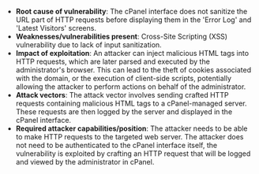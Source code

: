 - **Root cause of vulnerability**: The cPanel interface does not sanitize the URL part of HTTP requests before displaying them in the 'Error Log' and 'Latest Visitors' screens.
- **Weaknesses/vulnerabilities present**: Cross-Site Scripting (XSS) vulnerability due to lack of input sanitization.
- **Impact of exploitation**: An attacker can inject malicious HTML tags into HTTP requests, which are later parsed and executed by the administrator's browser. This can lead to the theft of cookies associated with the domain, or the execution of client-side scripts, potentially allowing the attacker to perform actions on behalf of the administrator.
- **Attack vectors**: The attack vector involves sending crafted HTTP requests containing malicious HTML tags to a cPanel-managed server. These requests are then logged by the server and displayed in the cPanel interface.
- **Required attacker capabilities/position**: The attacker needs to be able to make HTTP requests to the targeted web server. The attacker does not need to be authenticated to the cPanel interface itself, the vulnerability is exploited by crafting an HTTP request that will be logged and viewed by the administrator in cPanel.